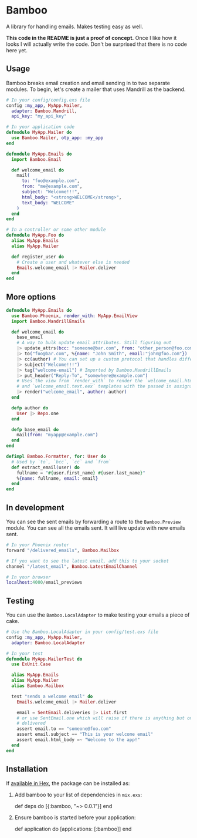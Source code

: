 # Bamboo

A library for handling emails. Makes testing easy as well.

**This code in the README is just a proof of concept.** Once I like how it looks I
will actually write the code. Don't be surprised that there is no code here yet.

## Usage

Bamboo breaks email creation and email sending in to two separate modules. To
begin, let's create a mailer that uses Mandrill as the backend.

```elixir
# In your config/config.exs file
config :my_app, MyApp.Mailer,
  adapter: Bamboo.Mandrill,
  api_key: "my_api_key"

# In your application code
defmodule MyApp.Mailer do
  use Bamboo.Mailer, otp_app: :my_app
end

defmodule MyApp.Emails do
  import Bamboo.Email

  def welcome_email do
    mail(
      to: "foo@example.com",
      from: "me@example.com",
      subject: "Welcome!!!",
      html_body: "<strong>WELCOME</strong>",
      text_body: "WELCOME"
    )
  end
end

# In a controller or some other module
defmodule MyApp.Foo do
  alias MyApp.Emails
  alias MyApp.Mailer

  def register_user do
    # Create a user and whatever else is needed
    Emails.welcome_email |> Mailer.deliver
  end
end
```

## More options

```elixir
defmodule MyApp.Emails do
  use Bamboo.Phoenix, render_with: MyApp.EmailView
  import Bamboo.MandrillEmails

  def welcome_email do
    base_email
    # A way to bulk update email attributes. Still figuring out
    |> update_attrs(bcc: "someone@bar.com", from: "other_person@foo.com")
    |> to("foo@bar.com", %{name: "John Smith", email:"john@foo.com"})
    |> cc(author) # You can set up a custom protocol that handles different types of structs.
    |> subject("Welcome!!!")
    |> tag("welcome-email") # Imported by Bamboo.MandrillEmails
    |> put_header("Reply-To", "somewhere@example.com")
    # Uses the view from `render_with` to render the `welcome_email.html.eex`
    # and `welcome_email.text.eex` templates with the passed in assigns
    |> render("welcome_email", author: author)
  end

  defp author do
    User |> Repo.one
  end

  defp base_email do
    mail(from: "myapp@example.com")
  end
end

defimpl Bamboo.Formatter, for: User do
  # Used by `to`, `bcc`, `cc` and `from`
  def extract_email(user) do
    fullname = "#{user.first_name} #{user.last_name}"
    %{name: fullname, email: email}
  end
end
```

## In development

You can see the sent emails by forwarding a route to the `Bamboo.Preview`
module. You can see all the emails sent. It will live update with new emails
sent.

```elixir
# In your Phoenix router
forward "/delivered_emails", Bamboo.Mailbox

# If you want to see the latest email, add this to your socket
channel "/latest_email", Bamboo.LatestEmailChannel

# In your browser
localhost:4000/email_previews
```

## Testing

You can use the `Bamboo.LocalAdapter` to make testing your emails a piece of cake.

```elixir
# Use the Bamboo.LocalAdapter in your config/test.exs file
config :my_app, MyApp.Mailer,
  adapter: Bamboo.LocalAdapter

# In your test
defmodule MyApp.MailerTest do
  use ExUnit.Case

  alias MyApp.Emails
  alias MyApp.Mailer
  alias Bamboo.Mailbox

  test "sends a welcome email" do
    Emails.welcome_email |> Mailer.deliver

    email = SentEmail.deliveries |> List.first
    # or use SentEmail.one which will raise if there is anything but one email
    # delivered
    assert email.to == "someone@foo.com"
    assert email.subject == "This is your welcome email"
    assert email.html_body =~ "Welcome to the app!"
  end
end
```

## Installation

If [available in Hex](https://hex.pm/docs/publish), the package can be installed as:

  1. Add bamboo to your list of dependencies in `mix.exs`:

        def deps do
          [{:bamboo, "~> 0.0.1"}]
        end

  2. Ensure bamboo is started before your application:

        def application do
          [applications: [:bamboo]]
        end
